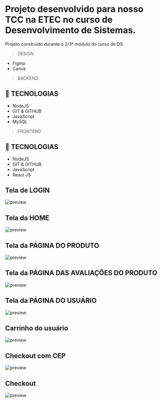 # Projeto desenvolvido para nosso TCC na ETEC no curso de Desenvolvimento de Sistemas.

Projeto construído durante o 2/3° módulo do curso de DS.

> DESIGN

* Figma
* Canva

> BACKEND

## 🔨 TECNOLOGIAS

* NodeJS
* GIT & GITHUB
* JavaScript
* MySQL

> FRONTEND

## 🔨 TECNOLOGIAS

* NodeJS
* GIT & GITHUB
* JavaScript
* React JS

## Tela de LOGIN
![preview](./.github/loginPage.png)
## Tela da HOME
![preview](./.github/homePage.png)
## Tela da PÁGINA DO PRODUTO
![preview](./.github/productPage.png)
## Tela da PÁGINA DAS AVALIAÇÕES DO PRODUTO
![preview](./.github/productPageReviews.png)
## Tela da PÁGINA DO USUÁRIO
![preview](./.github/userPage.png)
## Carrinho do usuário
![preview](./.github/carrinho.png)
## Checkout com CEP
![preview](./.github/checkoutCEP.png)
## Checkout 
![preview](./.github/checkout.png)
